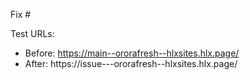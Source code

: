 Fix #<gh-issue-id>

Test URLs:
- Before: https://main--ororafresh--hlxsites.hlx.page/
- After: https://issue-<gh-issue-id>--ororafresh--hlxsites.hlx.page/
